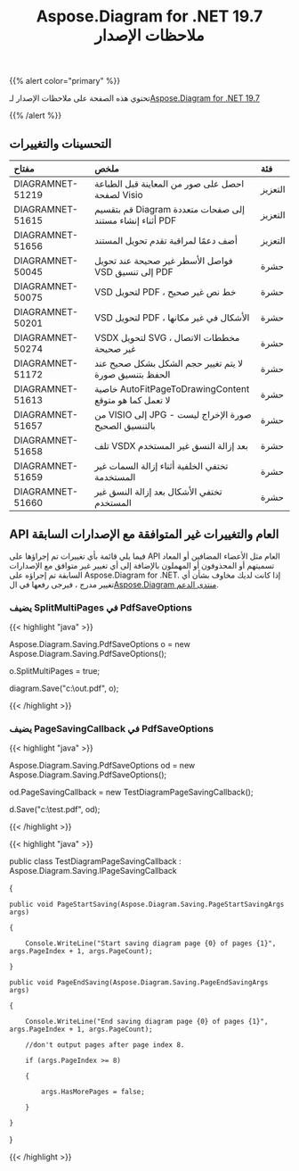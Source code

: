 ﻿---
title: Aspose.Diagram for .NET 19.7 ملاحظات الإصدار
type: docs
weight: 60
url: /ar/net/aspose-diagram-for-net-19-7-release-notes/
---
{{% alert color="primary" %}} 

تحتوي هذه الصفحة على ملاحظات الإصدار لـ[Aspose.Diagram for .NET 19.7](https://www.nuget.org/packages/Aspose.Diagram/19.7.0)

{{% /alert %}} 
## **التحسينات والتغييرات**

|**مفتاح**|**ملخص**|**فئة**|
|:- |:- |:- |
|DIAGRAMNET-51219|احصل على صور من المعاينة قبل الطباعة لصفحة Visio|التعزيز|
|DIAGRAMNET-51615|قم بتقسيم Diagram إلى صفحات متعددة أثناء إنشاء مستند PDF|التعزيز|
|DIAGRAMNET-51656|أضف دعمًا لمراقبة تقدم تحويل المستند|التعزيز|
|DIAGRAMNET-50045|فواصل الأسطر غير صحيحة عند تحويل VSD إلى تنسيق PDF|حشرة|
|DIAGRAMNET-50075|VSD لتحويل PDF ، خط نص غير صحيح|حشرة|
|DIAGRAMNET-50201|VSD لتحويل PDF ، الأشكال في غير مكانها|حشرة|
|DIAGRAMNET-50274|VSDX لتحويل SVG ، مخططات الاتصال غير صحيحة|حشرة|
|DIAGRAMNET-51172|لا يتم تغيير حجم الشكل بشكل صحيح عند الحفظ بتنسيق صورة|حشرة|
|DIAGRAMNET-51613|خاصية AutoFitPageToDrawingContent لا تعمل كما هو متوقع|حشرة|
|DIAGRAMNET-51657|من VISIO إلى JPG - صورة الإخراج ليست بالتنسيق الصحيح|حشرة|
|DIAGRAMNET-51658|تلف VSDX بعد إزالة النسق غير المستخدم|حشرة|
|DIAGRAMNET-51659|تختفي الخلفية أثناء إزالة السمات غير المستخدمة|حشرة|
|DIAGRAMNET-51660|تختفي الأشكال بعد إزالة النسق غير المستخدم|حشرة|
## **API العام والتغييرات غير المتوافقة مع الإصدارات السابقة**
فيما يلي قائمة بأي تغييرات تم إجراؤها على API العام مثل الأعضاء المضافين أو المعاد تسميتهم أو المحذوفون أو المهملون بالإضافة إلى أي تغيير غير متوافق مع الإصدارات السابقة تم إجراؤه على Aspose.Diagram for .NET. إذا كانت لديك مخاوف بشأن أي تغيير مدرج ، فيرجى رفعها في ال[Aspose.Diagram منتدى الدعم](https://forum.aspose.com/c/diagram/17).
### **يضيف SplitMultiPages في PdfSaveOptions**
{{< highlight "java" >}}

 Aspose.Diagram.Saving.PdfSaveOptions o = new Aspose.Diagram.Saving.PdfSaveOptions();

o.SplitMultiPages = true;

diagram.Save("c:\\out.pdf", o);

{{< /highlight >}}
### **يضيف PageSavingCallback في PdfSaveOptions**
{{< highlight "java" >}}

 Aspose.Diagram.Saving.PdfSaveOptions od = new Aspose.Diagram.Saving.PdfSaveOptions();

od.PageSavingCallback = new TestDiagramPageSavingCallback();

d.Save("c:\\test.pdf", od);

{{< /highlight >}}

{{< highlight "java" >}}

 public class TestDiagramPageSavingCallback : Aspose.Diagram.Saving.IPageSavingCallback

{

    public void PageStartSaving(Aspose.Diagram.Saving.PageStartSavingArgs args)

    {

        Console.WriteLine("Start saving diagram page {0} of pages {1}", args.PageIndex + 1, args.PageCount);

    }

    public void PageEndSaving(Aspose.Diagram.Saving.PageEndSavingArgs args)

    {

        Console.WriteLine("End saving diagram page {0} of pages {1}", args.PageIndex + 1, args.PageCount);

        //don't output pages after page index 8.

        if (args.PageIndex >= 8)

        {

            args.HasMorePages = false;

        }

    }

}

{{< /highlight >}}




